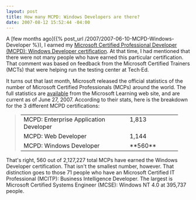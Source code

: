 ```yaml
---
layout: post
title: How many MCPD: Windows Developers are there?
date: 2007-08-12 15:52:44 -04:00
---
```


A [few months ago]({% post_url /2007/2007-06-10-MCPD-Windows-Developer %}), I earned my [Microsoft Certified Professional Developer (MCPD): Windows Developer certification](http://www.microsoft.com/learning/mcp/mcpd/windev/default.mspx). At that time, I had mentioned that there were not many people who have earned this particular certification. That comment was based on feedback from the Microsoft Certified Trainers (MCTs) that were helping run the testing center at Tech·Ed.

It turns out that last month, Microsoft released the official statistics of the number of Microsoft Certified Professionals (MCPs) around the world. The full statistics are [available](http://www.microsoft.com/learning/mcp/certified.mspx) from the Microsoft Learning web site, and are current as of June 27, 2007. According to their stats, here is the breakdown for the 3 different MCPD certifications:

> <table cellspacing="0" cellpadding="2" width="400" border="0" unselectable="on"> <tbody> <tr> <td valign="top" width="274">MCPD: Enterprise Application Developer</td> <td valign="top" width="124">1,813</td></tr> <tr> <td valign="top" width="274">MCPD: Web Developer</td> <td valign="top" width="124">1,144 </td></tr> <tr> <td valign="top" width="274">MCPD: Windows Developer</td> <td valign="top" width="124">**560**</td></tr></tbody></table>

That's right, 560 out of 2,127,227 total MCPs have earned the Windows Developer certification. That isn't the smallest number, however. That distinction goes to those 71 people who have an Microsoft Certified IT Professional (MCITP): Business Intelligence Developer. The largest is Microsoft Certified Systems Engineer (MCSE): Windows NT 4.0 at 395,737 people.
